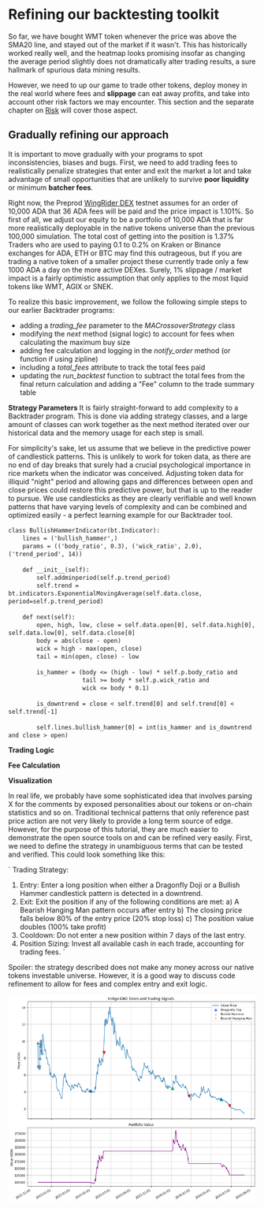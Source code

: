 # Refining our backtesting toolkit

So far, we have bought WMT token whenever the price was above the SMA20 line, and stayed out of the market if it wasn't. This has historically worked really well, and the heatmap looks promising insofar as changing the average period slightly does not dramatically alter trading results, a sure hallmark of spurious data mining results.

However, we need to up our game to trade other tokens, deploy money in the real world where fees and **slippage** can eat away profits, and take into account other risk factors we may encounter. This section and the separate chapter on [Risk](https://github.com/Sapient-Predictive-Analytics/dataportal/blob/main/risk/risk.md) will cover those aspect.

## Gradually refining our approach
It is important to move gradually with your programs to spot inconsistencies, biases and bugs. First, we need to add trading fees to realistically penalize strategies that enter and exit the market a lot and take advantage of small opportunities that are unlikely to survive **poor liquidity** or minimum **batcher fees**.

Right now, the Preprod [WingRider DEX](https://app.preprod.wingriders.com/swap) testnet assumes for an order of 10,000 ADA that 36 ADA fees will be paid and the price impact is 1.101%. So first of all, we adjust our equity to be a portfolio of 10,000 ADA that is far more realistically deployable in the native tokens universe than the previous 100,000 simulation. The total cost of getting into the position is 1.37% Traders who are used to paying 0.1 to 0.2% on Kraken or Binance exchanges for ADA, ETH or BTC may find this outrageous, but if you are trading a native token of a smaller project these currently trade only a few 1000 ADA a day on the more active DEXes. Surely, 1% slippage / market impact is a fairly optimistic assumption that only applies to the most liquid tokens like WMT, AGIX or SNEK.

To realize this basic improvement, we follow the following simple steps to our earlier Backtrader programs:
* adding a *trading_fee* parameter to the *MACrossoverStrategy* class
* modifying the *next* method (signal logic) to account for fees when calculating the maximum buy size
* adding fee calculation and logging in the *notify_order* method (or function if using zipline)
* including a *total_fees* attribute to track the total fees paid
* updating the *run_backtest* function to subtract the total fees from the final return calculation and adding a "Fee" column to the trade summary table

**Strategy Parameters**
It is fairly straight-forward to add complexity to a Backtrader program. This is done via adding strategy classes, and a large amount of classes can work together as the next method iterated over our historical data and the memory usage for each step is small.

For simplicity's sake, let us assume that we believe in the predictive power of candlestick patterns. This is unlikely to work for token data, as there are no end of day breaks that surely had a crucial psychological importance in rice markets when the indicator was conceived. Adjusting token data for illiquid "night" period and allowing gaps and differences between open and close prices could restore this predictive power, but that is up to the reader to pursue. We use candlesticks as they are clearly verifiable and well known patterns that have varying levels of complexity and can be combined and optimized easily - a perfect learning example for our Backtrader tool.

~~~
class BullishHammerIndicator(bt.Indicator):
    lines = ('bullish_hammer',)
    params = (('body_ratio', 0.3), ('wick_ratio', 2.0), ('trend_period', 14))

    def __init__(self):
        self.addminperiod(self.p.trend_period)
        self.trend = bt.indicators.ExponentialMovingAverage(self.data.close, period=self.p.trend_period)

    def next(self):
        open, high, low, close = self.data.open[0], self.data.high[0], self.data.low[0], self.data.close[0]
        body = abs(close - open)
        wick = high - max(open, close)
        tail = min(open, close) - low
        
        is_hammer = (body <= (high - low) * self.p.body_ratio and
                     tail >= body * self.p.wick_ratio and
                     wick <= body * 0.1)
        
        is_downtrend = close < self.trend[0] and self.trend[0] < self.trend[-1]
        
        self.lines.bullish_hammer[0] = int(is_hammer and is_downtrend and close > open)
~~~


**Trading Logic**



**Fee Calculation**


**Visualization**


In real life, we probably have some sophisticated idea that involves parsing X for the comments by exposed personalities about our tokens or on-chain statistics and so on. Traditional technical patterns that only reference past price action are not very likely to provide a long term source of edge. However, for the purpose of this tutorial, they are much easier to demonstrate the open source tools on and can be refined very easily. First, we need to define the strategy in unambiguous terms that can be tested and verified. This could look something like this:

`
Trading Strategy:
1. Entry: Enter a long position when either a Dragonfly Doji or a Bullish Hammer candlestick pattern is detected in a downtrend.
2. Exit: Exit the position if any of the following conditions are met:
   a) A Bearish Hanging Man pattern occurs after entry
   b) The closing price falls below 80% of the entry price (20% stop loss)
   c) The position value doubles (100% take profit)
3. Cooldown: Do not enter a new position within 7 days of the last entry.
4. Position Sizing: Invest all available cash in each trade, accounting for trading fees.
`

Spoiler: the strategy described does not make any money across our native tokens investable universe. However, it is a good way to discuss code refinement to allow for fees and complex entry and exit logic.

![Dragonfly](https://github.com/Sapient-Predictive-Analytics/dataportal/blob/main/backtesting/DragonflyCandles.png)
